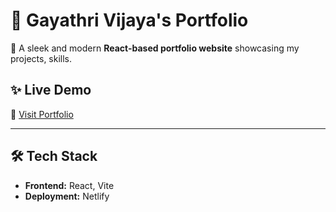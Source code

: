 # 🌟 Gayathri Vijaya's Portfolio  

🚀 A sleek and modern **React-based portfolio website** showcasing my projects, skills.  

## ✨ Live Demo  
🔗 [Visit Portfolio](https://gayathri-vijaya.netlify.app/)  

---

<!-- ## 📌 Features  
- 🎨 **Modern UI/UX** with animations  
- 💼 **Showcases projects** with descriptions and links  
- 📄 **Downloadable Resume**  
- 📬 **Contact Form** for inquiries  
- 🌙 **Dark/Light Mode Toggle**  

--- -->

## 🛠️ Tech Stack  
- **Frontend:** React, Vite  
- **Deployment:** Netlify

